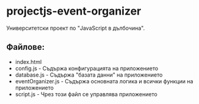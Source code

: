 # projectjs-event-organizer

Университетски проект по "JavaScript в дълбочина".

## Файлове:
- index.html
- config.js - Съдържа конфигурацията на приложението
- database.js - Съдържа "базата данни" на приложението
- eventOrganizer.js - Съдържа основната логика и всички функции на приложението
- script.js - Чрез този файл се управлява приложението